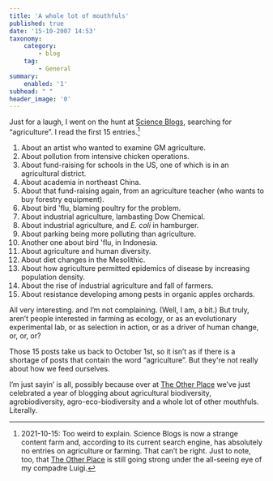 ```yaml
---
title: 'A whole lot of mouthfuls'
published: true
date: '15-10-2007 14:53'
taxonomy:
    category:
        - blog
    tag:
        - General
summary:
    enabled: '1'
subhead: " "
header_image: '0'
---
```


Just for a laugh, I went on the hunt at [Science Blogs](https://scienceblogs.com/), searching for “agriculture”. I read the first 15 entries.[^1]


  1. About an artist who wanted to examine GM agriculture.
  2. About pollution from intensive chicken operations.
  3. About fund-raising for schools in the US, one of which is in an agricultural district.
  4. About academia in northeast China.
  5. About that fund-raising again, from an agriculture teacher (who wants to buy forestry equipment).
  6. About bird 'flu, blaming poultry for the problem.
  7. About industrial agriculture, lambasting Dow Chemical.
  8. About industrial agriculture, and _E. coli_ in hamburger.
  9. About parking being more polluting than agriculture.
  10. Another one about bird 'flu, in Indonesia.
  11. About agriculture and human diversity.
  12. About diet changes in the Mesolithic.
  13. About how agriculture permitted epidemics of disease by increasing population density.
  14. About the rise of industrial agriculture and fall of farmers.
  15. About resistance developing among pests in organic apples orchards.

All very interesting. and I’m not complaining. (Well, I am, a bit.) But truly, aren’t people interested in farming as ecology, or as an evolutionary experimental lab, or as selection in action, or as a driver of human change, or, or, or?

Those 15 posts take us back to October 1st, so it isn’t as if there is a shortage of posts that contain the word “agriculture”. But they're not really about how we feed ourselves.

I’m just sayin’ is all, possibly because over at [The Other Place](https://agro.biodiver.se/2007/10/time-flies-when-youre-having-fun/) we’ve just celebrated a year of blogging about agricultural biodiversity, agrobiodiversity, agro-eco-biodiversity and a whole lot of other mouthfuls. Literally.

[^1]: 2021-10-15: Too weird to explain. Science Blogs is now a strange content farm and, according to its current search engine, has absolutely no entries on agriculture or farming. That can’t be right. Just to note, too, that [The Other Place](https://agro.biodiver.se/) is still going strong under the all-seeing eye of my compadre Luigi.
